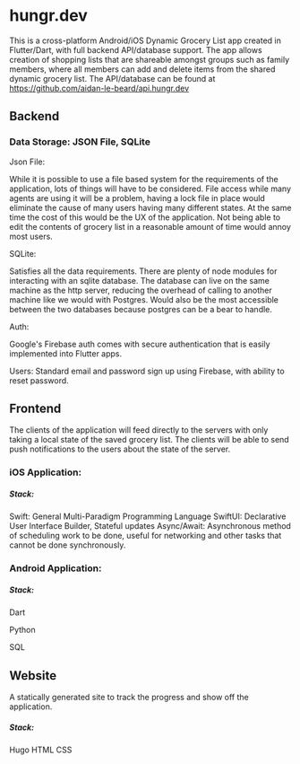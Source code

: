 # hungr.dev
This is a cross-platform Android/iOS Dynamic Grocery List app created in Flutter/Dart, with full backend API/database support. The app allows creation of shopping lists that are shareable amongst groups such as family members, where all members can add and delete items from the shared dynamic grocery list. The API/database can be found at https://github.com/aidan-le-beard/api.hungr.dev

## Backend 


### Data Storage: JSON File, SQLite

Json File: 

While it is possible to use a file based system for the requirements of the application, lots of things will have to be considered. 
File access while many agents are using it will be a problem, having a lock file in place would eliminate the cause of many users having many different states. 
At the same time the cost of this would be the UX of the application. 
Not being able to edit the contents of grocery list in a reasonable amount of time would annoy most users. 

SQLite: 

Satisfies all the data requirements.
There are plenty of node modules for interacting with an sqlite database.
The database can live on the same machine as the http server, 
reducing the overhead of calling to another machine like we would with Postgres. 
Would also be the most accessible between the two databases because postgres can be a bear to handle. 

Auth: 

Google's Firebase auth comes with secure authentication that is easily implemented into Flutter apps.

Users: 
Standard email and password sign up using Firebase, with ability to reset password.

## Frontend

The clients of the application will feed directly to the servers with only taking a local state of the saved grocery list. 
The clients will be able to send push notifications to the users about the state of the server. 


### iOS Application: 
##### Stack: 
Swift: General Multi-Paradigm Programming Language
SwiftUI: Declarative User Interface Builder, Stateful updates
Async/Await: Asynchronous method of scheduling work to be done, useful for networking and other tasks that cannot be done synchronously. 

### Android Application: 
##### Stack: 

Dart

Python

SQL


## Website
A statically generated site to track the progress and show off the application. 

##### Stack: 
Hugo
HTML
CSS

